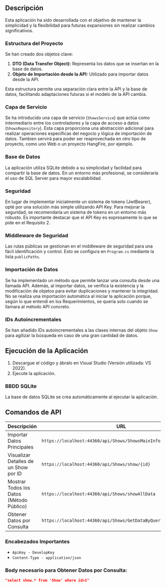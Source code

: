 ## Descripción

Esta aplicación ha sido desarrollada con el objetivo de mantener la simplicidad y la flexibilidad para futuras expansiones sin realizar cambios significativos.

### Estructura del Proyecto

Se han creado dos objetos clave:

1. **DTO (Data Transfer Object):** Representa los datos que se insertan en la base de datos.
2. **Objeto de Importación desde la API:** Utilizado para importar datos desde la API.

Esta estructura permite una separación clara entre la API y la base de datos, facilitando adaptaciones futuras si el modelo de la API cambia.

### Capa de Servicio

Se ha introducido una capa de servicio (`ShowsService`) que actúa como intermediario entre los controladores y la capa de acceso a datos (`ShowsRepository`). Esta capa proporciona una abstracción adicional para realizar operaciones específicas del negocio y lógica de importación de datos.
Tambien servirá para poder ser reaprovechada en otro tipo de proyecto, como uno Web o un proyecto HangFire, por ejemplo.

### Base de Datos

La aplicación utiliza SQLite debido a su simplicidad y facilidad para compartir la base de datos. En un entorno más profesional, se consideraría el uso de SQL Server para mayor escalabilidad.

### Seguridad

En lugar de implementar inicialmente un sistema de tokens (JwtBearer), opté por una solución más simple utilizando API Key. Para mejorar la seguridad, se recomendaría un sistema de tokens en un entorno más robusto. Es importante destacar que el API Key es expresamente lo que se pide en el Requisito 2.

### Middleware de Seguridad

Las rutas públicas se gestionan en el middleware de seguridad para una fácil identificación y control. Esto se configura en `Program.cs` mediante la lista `publicPaths`.

### Importación de Datos

Se ha implementado un método que permite lanzar una consulta desde una llamada API. Además, al importar datos, se verifica la existencia y la modificación de objetos para evitar duplicaciones y mantener la integridad. No se realiza una importación automática al iniciar la aplicación porque, según lo que entendí en los Requerimientos, se quería solo cuando se llamara al método API concreto.

### IDs Autoincrementales

Se han añadido IDs autoincrementales a las clases internas del objeto `Show` para agilizar la búsqueda en caso de una gran cantidad de datos.

## Ejecución de la Aplicación

1. Descargue el código y ábralo en Visual Studio (Versión utilizada: VS 2022).
2. Ejecute la aplicación.

### BBDD SQLite

La base de datos SQLite se crea automáticamente al ejecutar la aplicación.

## Comandos de API

| Descripción                       | URL                                              |
| ----------------------------------| --------------------------------------------------|
| Importar Datos Principales         | `https://localhost:44360/api/Shows/ShowsMainInformationAndImport` |
| Visualizar Detalles de un Show por ID      | `https://localhost:44360/api/Shows/show/{id}`                     |
| Mostrar Todos los Datos (Método Público) | `https://localhost:44360/api/Shows/showAllData`              |
| Obtener Datos por Consulta         | `https://localhost:44360/api/Shows/GetDataByQuery`               |

### Encabezados Importantes

- `ApiKey - DevelopKey`
- `Content-Type - application/json`

### Body necesario para Obtener Datos por Consulta:

```json
"select show.* from 'Show' where id=1"

